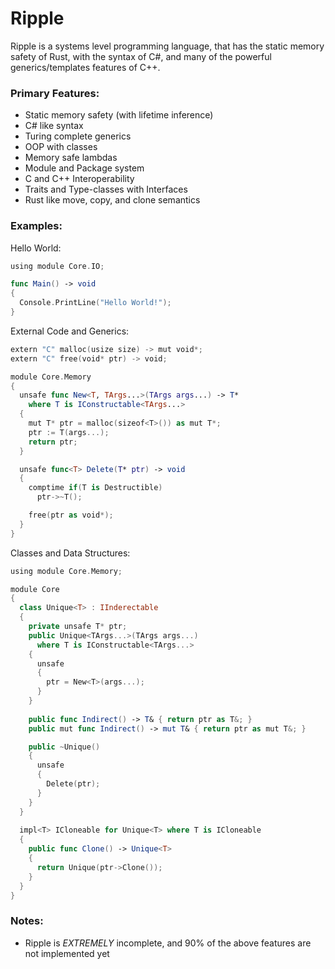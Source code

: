 # Ripple
 Ripple is a systems level programming language, that has the static memory safety of Rust, with the syntax of C#, and many of the powerful generics/templates features of C++.

### Primary Features:
- Static memory safety (with lifetime inference)
- C# like syntax
- Turing complete generics
- OOP with classes
- Memory safe lambdas
- Module and Package system
- C and C++ Interoperability 
- Traits and Type-classes with Interfaces
- Rust like move, copy, and clone semantics 

### Examples:

Hello World:
```swift
using module Core.IO;

func Main() -> void
{
  Console.PrintLine("Hello World!");
}
```

External Code and Generics:
```swift
extern "C" malloc(usize size) -> mut void*;
extern "C" free(void* ptr) -> void;

module Core.Memory
{
  unsafe func New<T, TArgs...>(TArgs args...) -> T*
    where T is IConstructable<TArgs...>
  { 
    mut T* ptr = malloc(sizeof<T>()) as mut T*;
    ptr := T(args...);
    return ptr;
  }

  unsafe func<T> Delete(T* ptr) -> void
  {
    comptime if(T is Destructible)
      ptr->~T();

    free(ptr as void*);
  }
}
```

Classes and Data Structures:
```swift
using module Core.Memory;

module Core
{
  class Unique<T> : IInderectable
  {
    private unsafe T* ptr;
    public Unique<TArgs...>(TArgs args...) 
      where T is IConstructable<TArgs...>
    {
      unsafe
      {
        ptr = New<T>(args...);
      }
    }
    
    public func Indirect() -> T& { return ptr as T&; }
    public mut func Indirect() -> mut T& { return ptr as mut T&; }

    public ~Unique()
    {
      unsafe
      {
        Delete(ptr);
      }
    }
  }
  
  impl<T> ICloneable for Unique<T> where T is ICloneable
  {
    public func Clone() -> Unique<T>
    {
      return Unique(ptr->Clone());
    }
  }
}
```

### Notes:
- Ripple is *EXTREMELY* incomplete, and 90% of the above features are not implemented yet

